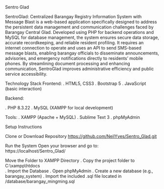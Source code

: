 Sentro Glad

SentroGlad: Centralized Barangay Registry Information System with Message Blast is a web-based application specifically designed to address the persistent data management and communication challenges faced by Barangay Central Glad. Developed using PHP for backend operations and MySQL for database management, the system ensures secure data storage, accurate recordkeeping, and reliable resident profiling. It requires an internet connection to operate and uses an API to send SMS-based message blasts, enabling barangay officials to disseminate announcements, advisories, and emergency notifications directly to residents’ mobile phones. By streamlining document processing and enhancing communication, SentroGlad improves administrative efficiency and public service accessibility.

Technology Stack
Frontend:
  . HTML5, CSS3
  . Bootstrap 5
  . JavaScript (basic interaction)

Backend:

  . PHP 8.3.22
  . MySQL (XAMPP for local development)

Tools:
  . XAMPP (Apache + MySQL)
  . Sublime Text 3
  . phpMyAdmin

Setup Instructions

Clone or Download Repository
https://github.com/NeilYves/Sentro_Glad.git

Run the System
Open your browser and go to:
        https://localhost/Sentro_Glad/

Move the Folder to XAMPP Directory
	. Copy the project folder to C:\xampp\htdocs\
	. Import the Database
	. Open phpMyAdmin 
	. Create a new database (e.g., barangay_system)
	. Import the included .sql file located in /database/barangay_mingming.sql
